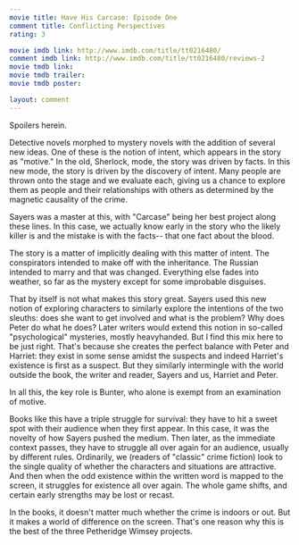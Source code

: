 ```yaml
---
movie title: Have His Carcase: Episode One
comment title: Conflicting Perspectives
rating: 3

movie imdb link: http://www.imdb.com/title/tt0216480/
comment imdb link: http://www.imdb.com/title/tt0216480/reviews-2
movie tmdb link: 
movie tmdb trailer: 
movie tmdb poster: 

layout: comment
---
```


Spoilers herein.

Detective novels morphed to mystery novels with the addition of several new ideas. One  of these is the notion of intent, which appears in the story as "motive." In the old,  Sherlock, mode, the story was driven by facts. In this new mode, the story is driven by  the discovery of intent. Many people are thrown onto the stage and we evaluate each,  giving us a chance to explore them as people and their relationships with others as  determined by the magnetic causality of the crime.

Sayers was a master at this, with "Carcase" being her best project along these lines. In  this case, we actually know early in the story who the likely killer is and the mistake is  with the facts-- that one fact about the blood.

The story is a matter of implicitly dealing with this matter of intent. The conspirators  intended to make off with the inheritance. The Russian intended to marry and that was  changed. Everything else fades into weather, so far as the mystery except for some  improbable disguises.

That by itself is not what makes this story great. Sayers used this new notion of  exploring characters to similarly explore the intentions of the two sleuths: does she want  to get involved and what is the problem? Why does Peter do what he does? Later writers  would extend this notion in so-called "psychological" mysteries, mostly heavyhanded.  But I find this mix here to be just right. That's because she creates the perfect balance  with Peter and Harriet: they exist in some sense amidst the suspects and indeed Harriet's  existence is first as a suspect. But they similarly intermingle with the world outside the  book, the writer and reader, Sayers and us, Harriet and Peter.

In all this, the key role is Bunter, who alone is exempt from an examination of motive.

Books like this have a triple struggle for survival: they have to hit a sweet spot with their  audience when they first appear. In this case, it was the novelty of how Sayers pushed the  medium. Then later, as the immediate context passes, they have to struggle all over  again for an audience, usually by different rules. Ordinarily, we (readers of "classic" crime  fiction) look to the single quality of whether the characters and situations are attractive.  And then when the odd existence within the written word is mapped to the screen, it  struggles for existence all over again. The whole game shifts, and certain early strengths  may be lost or recast.

In the books, it doesn't matter much whether the crime is indoors or out. But it makes a  world of difference on the screen. That's one reason why this is the best of the three  Petheridge Wimsey projects.